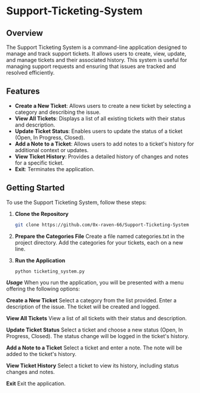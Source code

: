 # Support-Ticketing-System
## Overview

The Support Ticketing System is a command-line application designed to manage and track support tickets. It allows users to create, view, update, and manage tickets and their associated history. This system is useful for managing support requests and ensuring that issues are tracked and resolved efficiently.

## Features

- **Create a New Ticket**: Allows users to create a new ticket by selecting a category and describing the issue.
- **View All Tickets**: Displays a list of all existing tickets with their status and description.
- **Update Ticket Status**: Enables users to update the status of a ticket (Open, In Progress, Closed).
- **Add a Note to a Ticket**: Allows users to add notes to a ticket's history for additional context or updates.
- **View Ticket History**: Provides a detailed history of changes and notes for a specific ticket.
- **Exit**: Terminates the application.

## Getting Started

To use the Support Ticketing System, follow these steps:

1. **Clone the Repository**

   ```bash
   git clone https://github.com/0x-raven-66/Support-Ticketing-System

2. **Prepare the Categories File**
Create a file named categories.txt in the project directory. Add the categories for your tickets, each on a new line.

3. **Run the Application**
   ```python 
   python ticketing_system.py

***Usage***
When you run the application, you will be presented with a menu offering the following options:

**Create a New Ticket**
Select a category from the list provided.
Enter a description of the issue.
The ticket will be created and logged.

**View All Tickets**
View a list of all tickets with their status and description.

**Update Ticket Status**
Select a ticket and choose a new status (Open, In Progress, Closed).
The status change will be logged in the ticket's history.

**Add a Note to a Ticket**
Select a ticket and enter a note.
The note will be added to the ticket's history.

**View Ticket History**
Select a ticket to view its history, including status changes and notes.

**Exit**
Exit the application.
